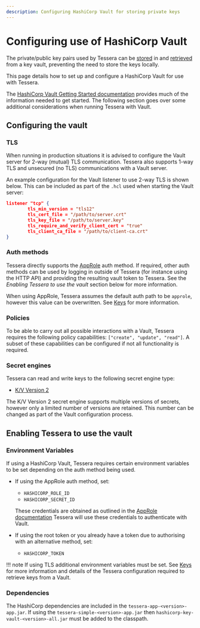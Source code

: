 ```yaml
---
description: Configuring HashiCorp Vault for storing private keys
---
```


# Configuring use of HashiCorp Vault

The private/public key pairs used by Tessera can be [stored](../Keys.md) in and [retrieved](../Keys.md) from a key vault, preventing the need to store the keys locally.

This page details how to set up and configure a HashiCorp Vault for use with Tessera.

The [HashiCorp Vault Getting Started documentation](https://learn.hashicorp.com/vault/) provides much of the information needed to get started. The following section goes over some additional considerations when running Tessera with Vault.

## Configuring the vault

### TLS

When running in production situations it is advised to configure the Vault server for 2-way (mutual) TLS communication. Tessera also supports 1-way TLS and unsecured (no TLS) communications with a Vault server.

An example configuration for the Vault listener to use 2-way TLS is shown below. This can be included as part of the `.hcl` used when starting the Vault server:

```json
listener "tcp" {
        tls_min_version = "tls12"
        tls_cert_file = "/path/to/server.crt"
        tls_key_file = "/path/to/server.key"
        tls_require_and_verify_client_cert = "true"
        tls_client_ca_file = "/path/to/client-ca.crt"
}
```

### Auth methods

Tessera directly supports the [AppRole](https://www.vaultproject.io/docs/auth/approle.html) auth method. If required, other auth methods can be used by logging in outside of Tessera (for instance using the HTTP API) and providing the resulting vault token to Tessera. See the *Enabling Tessera to use the vault* section below for more information.

When using AppRole, Tessera assumes the default auth path to be `approle`, however this value can be overwritten. See [Keys](../Keys.md) for more information.

### Policies

To be able to carry out all possible interactions with a Vault, Tessera requires the following policy capabilities: `["create", "update", "read"]`. A subset of these capabilities can be configured if not all functionality is required.

### Secret engines

Tessera can read and write keys to the following secret engine type:

- [K/V Version 2](https://www.vaultproject.io/docs/secrets/kv/kv-v2.html)

The K/V Version 2 secret engine supports multiple versions of secrets, however only a limited number of versions are retained. This number can be changed as part of the Vault configuration process.

## Enabling Tessera to use the vault

### Environment Variables

If using a HashiCorp Vault, Tessera requires certain environment variables to be set depending on the auth method being used.

- If using the AppRole auth method, set:
    - `HASHICORP_ROLE_ID`
    - `HASHICORP_SECRET_ID`

    These credentials are obtained as outlined in the [AppRole documentation](https://www.vaultproject.io/docs/auth/approle.html) Tessera will use these credentials to authenticate with Vault.

- If using the root token or you already have a token due to authorising with an alternative method, set:
    - `HASHICORP_TOKEN`

!!! note
    If using TLS additional environment variables must be set. See [Keys](../Keys.md) for more information and details of the Tessera configuration required to retrieve keys from a Vault.

### Dependencies

The HashiCorp dependencies are included in the `tessera-app-<version>-app.jar`. If using the `tessera-simple-<version>-app.jar` then `hashicorp-key-vault-<version>-all.jar` must be added to the classpath.
